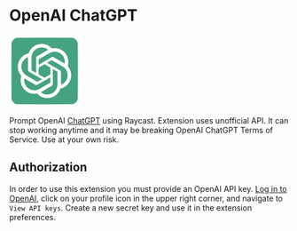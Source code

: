 # OpenAI ChatGPT

<img src="assets/chatgpt-icon.png" height="128">

Prompt OpenAI [ChatGPT](https://chat.openai.com/) using Raycast. Extension uses unofficial API. It can stop working anytime and it may be breaking OpenAI ChatGPT Terms of Service. Use at your own risk.

## Authorization

In order to use this extension you must provide an OpenAI API key. [Log in to OpenAI](https://beta.openai.com/login/), click on your profile icon in the upper right corner, and navigate to `View API keys`. Create a new secret key and use it in the extension preferences.
